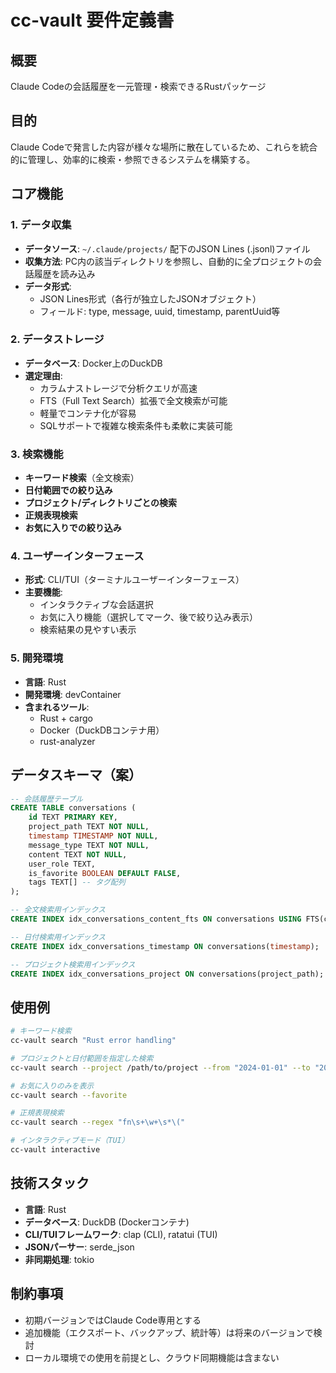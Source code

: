 # cc-vault 要件定義書

## 概要
Claude Codeの会話履歴を一元管理・検索できるRustパッケージ

## 目的
Claude Codeで発言した内容が様々な場所に散在しているため、これらを統合的に管理し、効率的に検索・参照できるシステムを構築する。

## コア機能

### 1. データ収集
- **データソース**: `~/.claude/projects/` 配下のJSON Lines (.jsonl)ファイル
- **収集方法**: PC内の該当ディレクトリを参照し、自動的に全プロジェクトの会話履歴を読み込み
- **データ形式**: 
  - JSON Lines形式（各行が独立したJSONオブジェクト）
  - フィールド: type, message, uuid, timestamp, parentUuid等

### 2. データストレージ
- **データベース**: Docker上のDuckDB
- **選定理由**:
  - カラムナストレージで分析クエリが高速
  - FTS（Full Text Search）拡張で全文検索が可能
  - 軽量でコンテナ化が容易
  - SQLサポートで複雑な検索条件も柔軟に実装可能

### 3. 検索機能
- **キーワード検索**（全文検索）
- **日付範囲での絞り込み**
- **プロジェクト/ディレクトリごとの検索**
- **正規表現検索**
- **お気に入りでの絞り込み**

### 4. ユーザーインターフェース
- **形式**: CLI/TUI（ターミナルユーザーインターフェース）
- **主要機能**:
  - インタラクティブな会話選択
  - お気に入り機能（選択してマーク、後で絞り込み表示）
  - 検索結果の見やすい表示

### 5. 開発環境
- **言語**: Rust
- **開発環境**: devContainer
- **含まれるツール**:
  - Rust + cargo
  - Docker（DuckDBコンテナ用）
  - rust-analyzer

## データスキーマ（案）

```sql
-- 会話履歴テーブル
CREATE TABLE conversations (
    id TEXT PRIMARY KEY,
    project_path TEXT NOT NULL,
    timestamp TIMESTAMP NOT NULL,
    message_type TEXT NOT NULL,
    content TEXT NOT NULL,
    user_role TEXT,
    is_favorite BOOLEAN DEFAULT FALSE,
    tags TEXT[] -- タグ配列
);

-- 全文検索用インデックス
CREATE INDEX idx_conversations_content_fts ON conversations USING FTS(content);

-- 日付検索用インデックス
CREATE INDEX idx_conversations_timestamp ON conversations(timestamp);

-- プロジェクト検索用インデックス
CREATE INDEX idx_conversations_project ON conversations(project_path);
```

## 使用例

```bash
# キーワード検索
cc-vault search "Rust error handling"

# プロジェクトと日付範囲を指定した検索
cc-vault search --project /path/to/project --from "2024-01-01" --to "2024-12-31"

# お気に入りのみを表示
cc-vault search --favorite

# 正規表現検索
cc-vault search --regex "fn\s+\w+\s*\("

# インタラクティブモード（TUI）
cc-vault interactive
```

## 技術スタック
- **言語**: Rust
- **データベース**: DuckDB (Dockerコンテナ)
- **CLI/TUIフレームワーク**: clap (CLI), ratatui (TUI)
- **JSONパーサー**: serde_json
- **非同期処理**: tokio

## 制約事項
- 初期バージョンではClaude Code専用とする
- 追加機能（エクスポート、バックアップ、統計等）は将来のバージョンで検討
- ローカル環境での使用を前提とし、クラウド同期機能は含まない
